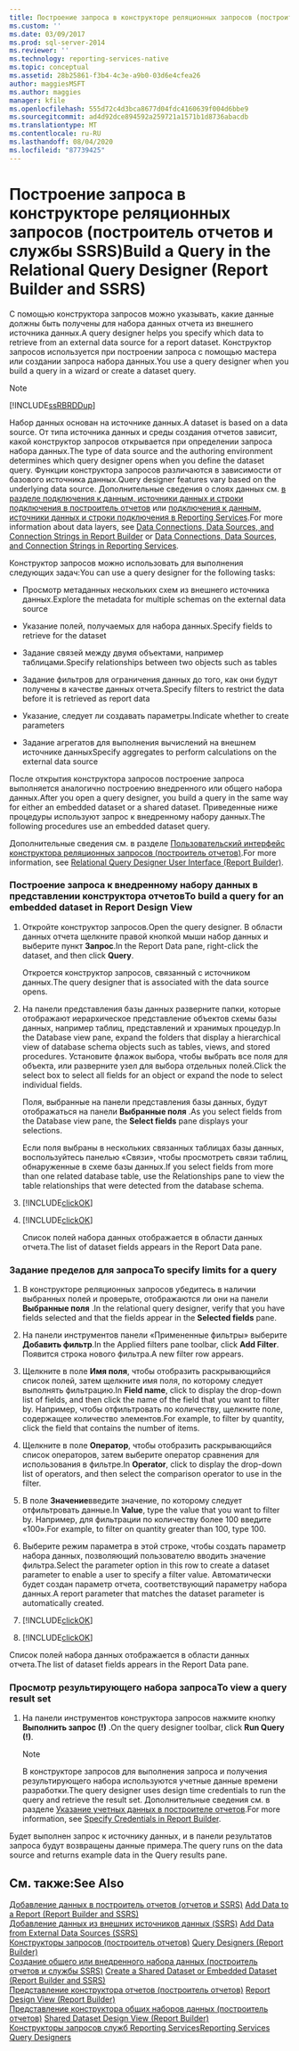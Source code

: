 ```yaml
---
title: Построение запроса в конструкторе реляционных запросов (построитель отчетов и службы SSRS) | Документация Майкрософт
ms.custom: ''
ms.date: 03/09/2017
ms.prod: sql-server-2014
ms.reviewer: ''
ms.technology: reporting-services-native
ms.topic: conceptual
ms.assetid: 28b25861-f3b4-4c3e-a9b0-03d6e4cfea26
author: maggiesMSFT
ms.author: maggies
manager: kfile
ms.openlocfilehash: 555d72c4d3bca8677d04fdc4160639f004d6bbe9
ms.sourcegitcommit: ad4d92dce894592a259721a1571b1d8736abacdb
ms.translationtype: MT
ms.contentlocale: ru-RU
ms.lasthandoff: 08/04/2020
ms.locfileid: "87739425"
---
```

# <a name="build-a-query-in-the-relational-query-designer-report-builder-and-ssrs"></a><span data-ttu-id="23993-102">Построение запроса в конструкторе реляционных запросов (построитель отчетов и службы SSRS)</span><span class="sxs-lookup"><span data-stu-id="23993-102">Build a Query in the Relational Query Designer (Report Builder and SSRS)</span></span>
  <span data-ttu-id="23993-103">С помощью конструктора запросов можно указывать, какие данные должны быть получены для набора данных отчета из внешнего источника данных.</span><span class="sxs-lookup"><span data-stu-id="23993-103">A query designer helps you specify which data to retrieve from an external data source for a report dataset.</span></span> <span data-ttu-id="23993-104">Конструктор запросов используется при построении запроса с помощью мастера или создании запроса набора данных.</span><span class="sxs-lookup"><span data-stu-id="23993-104">You use a query designer when you build a query in a wizard or create a dataset query.</span></span>  
  
> [!NOTE]  
>  [!INCLUDE[ssRBRDDup](../../includes/ssrbrddup-md.md)]  
  
 <span data-ttu-id="23993-105">Набор данных основан на источнике данных.</span><span class="sxs-lookup"><span data-stu-id="23993-105">A dataset is based on a data source.</span></span> <span data-ttu-id="23993-106">От типа источника данных и среды создания отчетов зависит, какой конструктор запросов открывается при определении запроса набора данных.</span><span class="sxs-lookup"><span data-stu-id="23993-106">The type of data source and the authoring environment determines which query designer opens when you define the dataset query.</span></span> <span data-ttu-id="23993-107">Функции конструктора запросов различаются в зависимости от базового источника данных.</span><span class="sxs-lookup"><span data-stu-id="23993-107">Query designer features vary based on the underlying data source.</span></span> <span data-ttu-id="23993-108">Дополнительные сведения о слоях данных см. [в разделе подключения к данным, источники данных и строки подключения в построитель отчетов](../data-connections-data-sources-and-connection-strings-in-report-builder.md) или [подключения к данным, источники данных и строки подключения в Reporting Services](../data-connections-data-sources-and-connection-strings-in-reporting-services.md).</span><span class="sxs-lookup"><span data-stu-id="23993-108">For more information about data layers, see [Data Connections, Data Sources, and Connection Strings in Report Builder](../data-connections-data-sources-and-connection-strings-in-report-builder.md) or [Data Connections, Data Sources, and Connection Strings in Reporting Services](../data-connections-data-sources-and-connection-strings-in-reporting-services.md).</span></span>  
  
 <span data-ttu-id="23993-109">Конструктор запросов можно использовать для выполнения следующих задач:</span><span class="sxs-lookup"><span data-stu-id="23993-109">You can use a query designer for the following tasks:</span></span>  
  
-   <span data-ttu-id="23993-110">Просмотр метаданных нескольких схем из внешнего источника данных.</span><span class="sxs-lookup"><span data-stu-id="23993-110">Explore the metadata for multiple schemas on the external data source</span></span>  
  
-   <span data-ttu-id="23993-111">Указание полей, получаемых для набора данных.</span><span class="sxs-lookup"><span data-stu-id="23993-111">Specify fields to retrieve for the dataset</span></span>  
  
-   <span data-ttu-id="23993-112">Задание связей между двумя объектами, например таблицами.</span><span class="sxs-lookup"><span data-stu-id="23993-112">Specify relationships between two objects such as tables</span></span>  
  
-   <span data-ttu-id="23993-113">Задание фильтров для ограничения данных до того, как они будут получены в качестве данных отчета.</span><span class="sxs-lookup"><span data-stu-id="23993-113">Specify filters to restrict the data before it is retrieved as report data</span></span>  
  
-   <span data-ttu-id="23993-114">Указание, следует ли создавать параметры.</span><span class="sxs-lookup"><span data-stu-id="23993-114">Indicate whether to create parameters</span></span>  
  
-   <span data-ttu-id="23993-115">Задание агрегатов для выполнения вычислений на внешнем источнике данных</span><span class="sxs-lookup"><span data-stu-id="23993-115">Specify aggregates to perform calculations on the external data source</span></span>  
  
 <span data-ttu-id="23993-116">После открытия конструктора запросов построение запроса выполняется аналогично построению внедренного или общего набора данных.</span><span class="sxs-lookup"><span data-stu-id="23993-116">After you open a query designer, you build a query in the same way for either an embedded dataset or a shared dataset.</span></span> <span data-ttu-id="23993-117">Приведенные ниже процедуры используют запрос к внедренному набору данных.</span><span class="sxs-lookup"><span data-stu-id="23993-117">The following procedures use an embedded dataset query.</span></span>  
  
 <span data-ttu-id="23993-118">Дополнительные сведения см. в разделе [Пользовательский интерфейс конструктора реляционных запросов &#40;построитель отчетов&#41;](relational-query-designer-user-interface-report-builder.md).</span><span class="sxs-lookup"><span data-stu-id="23993-118">For more information, see [Relational Query Designer User Interface &#40;Report Builder&#41;](relational-query-designer-user-interface-report-builder.md).</span></span>  
  
### <a name="to-build-a-query-for-an-embedded-dataset-in-report-design-view"></a><span data-ttu-id="23993-119">Построение запроса к внедренному набору данных в представлении конструктора отчетов</span><span class="sxs-lookup"><span data-stu-id="23993-119">To build a query for an embedded dataset in Report Design View</span></span>  
  
1.  <span data-ttu-id="23993-120">Откройте конструктор запросов.</span><span class="sxs-lookup"><span data-stu-id="23993-120">Open the query designer.</span></span> <span data-ttu-id="23993-121">В области данных отчета щелкните правой кнопкой мыши набор данных и выберите пункт **Запрос**.</span><span class="sxs-lookup"><span data-stu-id="23993-121">In the Report Data pane, right-click the dataset, and then click **Query**.</span></span>  
  
     <span data-ttu-id="23993-122">Откроется конструктор запросов, связанный с источником данных.</span><span class="sxs-lookup"><span data-stu-id="23993-122">The query designer that is associated with the data source opens.</span></span>  
  
2.  <span data-ttu-id="23993-123">На панели представления базы данных разверните папки, которые отображают иерархическое представление объектов схемы базы данных, например таблиц, представлений и хранимых процедур.</span><span class="sxs-lookup"><span data-stu-id="23993-123">In the Database view pane, expand the folders that display a hierarchical view of database schema objects such as tables, views, and stored procedures.</span></span> <span data-ttu-id="23993-124">Установите флажок выбора, чтобы выбрать все поля для объекта, или разверните узел для выбора отдельных полей.</span><span class="sxs-lookup"><span data-stu-id="23993-124">Click the select box to select all fields for an object or expand the node to select individual fields.</span></span>  
  
     <span data-ttu-id="23993-125">Поля, выбранные на панели представления базы данных, будут отображаться на панели **Выбранные поля** .</span><span class="sxs-lookup"><span data-stu-id="23993-125">As you select fields from the Database view pane, the **Select fields** pane displays your selections.</span></span>  
  
     <span data-ttu-id="23993-126">Если поля выбраны в нескольких связанных таблицах базы данных, воспользуйтесь панелью «Связи», чтобы просмотреть связи таблиц, обнаруженные в схеме базы данных.</span><span class="sxs-lookup"><span data-stu-id="23993-126">If you select fields from more than one related database table, use the Relationships pane to view the table relationships that were detected from the database schema.</span></span>  
  
3.  [!INCLUDE[clickOK](../../includes/clickok-md.md)]  
  
4.  [!INCLUDE[clickOK](../../includes/clickok-md.md)]  
  
     <span data-ttu-id="23993-127">Список полей набора данных отображается в области данных отчета.</span><span class="sxs-lookup"><span data-stu-id="23993-127">The list of dataset fields appears in the Report Data pane.</span></span>  
  
### <a name="to-specify-limits-for-a-query"></a><span data-ttu-id="23993-128">Задание пределов для запроса</span><span class="sxs-lookup"><span data-stu-id="23993-128">To specify limits for a query</span></span>  
  
1.  <span data-ttu-id="23993-129">В конструкторе реляционных запросов убедитесь в наличии выбранных полей и проверьте, отображаются ли они на панели **Выбранные поля** .</span><span class="sxs-lookup"><span data-stu-id="23993-129">In the relational query designer, verify that you have fields selected and that the fields appear in the **Selected fields** pane.</span></span>  
  
2.  <span data-ttu-id="23993-130">На панели инструментов панели «Примененные фильтры» выберите **Добавить фильтр**.</span><span class="sxs-lookup"><span data-stu-id="23993-130">In the Applied filters pane toolbar, click **Add Filter**.</span></span> <span data-ttu-id="23993-131">Появится строка нового фильтра.</span><span class="sxs-lookup"><span data-stu-id="23993-131">A new filter row appears.</span></span>  
  
3.  <span data-ttu-id="23993-132">Щелкните в поле **Имя поля**, чтобы отобразить раскрывающийся список полей, затем щелкните имя поля, по которому следует выполнять фильтрацию.</span><span class="sxs-lookup"><span data-stu-id="23993-132">In **Field name**, click to display the drop-down list of fields, and then click the name of the field that you want to filter by.</span></span> <span data-ttu-id="23993-133">Например, чтобы отфильтровать по количеству, щелкните поле, содержащее количество элементов.</span><span class="sxs-lookup"><span data-stu-id="23993-133">For example, to filter by quantity, click the field that contains the number of items.</span></span>  
  
4.  <span data-ttu-id="23993-134">Щелкните в поле **Оператор**, чтобы отобразить раскрывающийся список операторов, затем выберите оператор сравнения для использования в фильтре.</span><span class="sxs-lookup"><span data-stu-id="23993-134">In **Operator**, click to display the drop-down list of operators, and then select the comparison operator to use in the filter.</span></span>  
  
5.  <span data-ttu-id="23993-135">В поле **Значение**введите значение, по которому следует отфильтровать данные.</span><span class="sxs-lookup"><span data-stu-id="23993-135">In **Value**, type the value that you want to filter by.</span></span> <span data-ttu-id="23993-136">Например, для фильтрации по количеству более 100 введите «100».</span><span class="sxs-lookup"><span data-stu-id="23993-136">For example, to filter on quantity greater than 100, type 100.</span></span>  
  
6.  <span data-ttu-id="23993-137">Выберите режим параметра в этой строке, чтобы создать параметр набора данных, позволяющий пользователю вводить значение фильтра.</span><span class="sxs-lookup"><span data-stu-id="23993-137">Select the parameter option in this row to create a dataset parameter to enable a user to specify a filter value.</span></span> <span data-ttu-id="23993-138">Автоматически будет создан параметр отчета, соответствующий параметру набора данных.</span><span class="sxs-lookup"><span data-stu-id="23993-138">A report parameter that matches the dataset parameter is automatically created.</span></span>  
  
7.  [!INCLUDE[clickOK](../../includes/clickok-md.md)]  
  
8.  [!INCLUDE[clickOK](../../includes/clickok-md.md)]  
  
 <span data-ttu-id="23993-139">Список полей набора данных отображается в области данных отчета.</span><span class="sxs-lookup"><span data-stu-id="23993-139">The list of dataset fields appears in the Report Data pane.</span></span>  
  
### <a name="to-view-a-query-result-set"></a><span data-ttu-id="23993-140">Просмотр результирующего набора запроса</span><span class="sxs-lookup"><span data-stu-id="23993-140">To view a query result set</span></span>  
  
1.  <span data-ttu-id="23993-141">На панели инструментов конструктора запросов нажмите кнопку **Выполнить запрос (!)** .</span><span class="sxs-lookup"><span data-stu-id="23993-141">On the query designer toolbar, click **Run Query (!)**.</span></span>  
  
    > [!NOTE]  
    >  <span data-ttu-id="23993-142">В конструкторе запросов для выполнения запроса и получения результирующего набора используются учетные данные времени разработки.</span><span class="sxs-lookup"><span data-stu-id="23993-142">The query designer uses design time credentials to run the query and retrieve the result set.</span></span> <span data-ttu-id="23993-143">Дополнительные сведения см. в разделе [Указание учетных данных в построителе отчетов](../specify-credentials-in-report-builder.md).</span><span class="sxs-lookup"><span data-stu-id="23993-143">For more information, see [Specify Credentials in Report Builder](../specify-credentials-in-report-builder.md).</span></span>  
  
 <span data-ttu-id="23993-144">Будет выполнен запрос к источнику данных, и в панели результатов запроса будут возвращены данные примера.</span><span class="sxs-lookup"><span data-stu-id="23993-144">The query runs on the data source and returns example data in the Query results pane.</span></span>  
  
## <a name="see-also"></a><span data-ttu-id="23993-145">См. также:</span><span class="sxs-lookup"><span data-stu-id="23993-145">See Also</span></span>  
 <span data-ttu-id="23993-146">[Добавление данных в построитель отчетов &#40;отчетов и SSRS&#41;](report-datasets-ssrs.md) </span><span class="sxs-lookup"><span data-stu-id="23993-146">[Add Data to a Report &#40;Report Builder and SSRS&#41;](report-datasets-ssrs.md) </span></span>  
 <span data-ttu-id="23993-147">[Добавление данных из внешних источников данных &#40;SSRS&#41;](add-data-from-external-data-sources-ssrs.md) </span><span class="sxs-lookup"><span data-stu-id="23993-147">[Add Data from External Data Sources &#40;SSRS&#41;](add-data-from-external-data-sources-ssrs.md) </span></span>  
 <span data-ttu-id="23993-148">[Конструкторы запросов &#40;построитель отчетов&#41;](../query-designers-report-builder.md) </span><span class="sxs-lookup"><span data-stu-id="23993-148">[Query Designers &#40;Report Builder&#41;](../query-designers-report-builder.md) </span></span>  
 <span data-ttu-id="23993-149">[Создание общего или внедренного набора данных (построитель отчетов и службы SSRS)](create-a-shared-dataset-or-embedded-dataset-report-builder-and-ssrs.md) </span><span class="sxs-lookup"><span data-stu-id="23993-149">[Create a Shared Dataset or Embedded Dataset &#40;Report Builder and SSRS&#41;](create-a-shared-dataset-or-embedded-dataset-report-builder-and-ssrs.md) </span></span>  
 <span data-ttu-id="23993-150">[Представление конструктора отчетов (построитель отчетов)](../report-builder/report-design-view-report-builder.md) </span><span class="sxs-lookup"><span data-stu-id="23993-150">[Report Design View &#40;Report Builder&#41;](../report-builder/report-design-view-report-builder.md) </span></span>  
 <span data-ttu-id="23993-151">[Представление конструктора общих наборов данных (построитель отчетов)](../report-builder/shared-dataset-design-view-report-builder.md) </span><span class="sxs-lookup"><span data-stu-id="23993-151">[Shared Dataset Design View &#40;Report Builder&#41;](../report-builder/shared-dataset-design-view-report-builder.md) </span></span>  
 [<span data-ttu-id="23993-152">Конструкторы запросов служб Reporting Services</span><span class="sxs-lookup"><span data-stu-id="23993-152">Reporting Services Query Designers</span></span>](../reporting-services-query-designers.md)  
  
  
